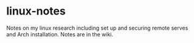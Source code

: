 # linux-notes
Notes on my linux research including set up and securing remote serves and Arch installation. Notes are in the wiki.
